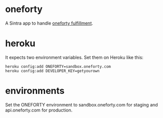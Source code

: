 oneforty
========

A Sintra app to handle [oneforty fulfillment](http://sandbox.oneforty.com/pages/fulfillment).

heroku
======

It expects two environment variables. Set them on Heroku like this:

    heroku config:add ONEFORTY=sandbox.oneforty.com
    heroku config:add DEVELOPER_KEY=getyourown

environments
============

Set the ONEFORTY environment to sandbox.oneforty.com for staging and api.oneforty.com for production.

